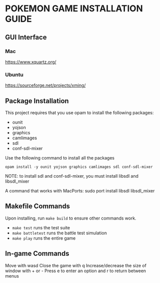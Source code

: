 # POKEMON GAME INSTALLATION GUIDE

## GUI Interface

### Mac
https://www.xquartz.org/

### Ubuntu
https://sourceforge.net/projects/xming/

## Package Installation
This project requires that you use opam to install the following packages:
- ounit
- yojson
- graphics
- camlimages
- sdl
- conf-sdl-mixer

Use the following command to install all the packages

```opam install -y ounit yojson graphics camlimages sdl conf-sdl-mixer```

NOTE: to install sdl and conf-sdl-mixer, you must install libsdl and 
libsdl_mixer

A command that works with MacPorts:
sudo port install libsdl libsdl_mixer

## Makefile Commands
Upon installing, run `make build` to ensure other commands work.
- `make test` runs the test suite
- `make battletest` runs the battle test simulation
- `make play` runs the entire game

## In-game Commands
Move with wasd
Close the game with q
Increase/decrease the size of window with + or -
Press e to enter an option and r to return between menus
